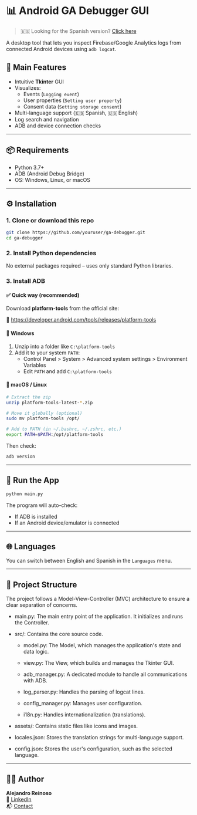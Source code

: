 # 📊 Android GA Debugger GUI

> 🇪🇸 Looking for the Spanish version? [Click here](README.es.md)

A desktop tool that lets you inspect Firebase/Google Analytics logs from connected Android devices using `adb logcat`.

## 🧰 Main Features

- Intuitive **Tkinter** GUI
- Visualizes:
  - Events (`Logging event`)
  - User properties (`Setting user property`)
  - Consent data (`Setting storage consent`)
- Multi-language support (🇪🇸 Spanish, 🇺🇸 English)
- Log search and navigation
- ADB and device connection checks

---

## 📦 Requirements

- Python 3.7+
- ADB (Android Debug Bridge)
- OS: Windows, Linux, or macOS

---

## ⚙️ Installation

### 1. Clone or download this repo

```bash
git clone https://github.com/youruser/ga-debugger.git
cd ga-debugger
```

### 2. Install Python dependencies

No external packages required – uses only standard Python libraries.

### 3. Install ADB

#### ✅ Quick way (recommended)

Download **platform-tools** from the official site:

📎 https://developer.android.com/tools/releases/platform-tools

#### 🔧 Windows

1. Unzip into a folder like `C:\platform-tools`
2. Add it to your system `PATH`:
   - Control Panel > System > Advanced system settings > Environment Variables
   - Edit `PATH` and add `C:\platform-tools`

#### 🔧 macOS / Linux

```bash
# Extract the zip
unzip platform-tools-latest-*.zip

# Move it globally (optional)
sudo mv platform-tools /opt/

# Add to PATH (in ~/.bashrc, ~/.zshrc, etc.)
export PATH=$PATH:/opt/platform-tools
```

Then check:

```bash
adb version
```

---

## 🚀 Run the App

```bash
python main.py
```

The program will auto-check:

- If ADB is installed
- If an Android device/emulator is connected

---

## 🌐 Languages

You can switch between English and Spanish in the `Languages` menu.

---

## 📂 Project Structure

The project follows a Model-View-Controller (MVC) architecture to ensure a clear separation of concerns.

- main.py: The main entry point of the application. It initializes and runs the Controller.

- src/: Contains the core source code.

  - model.py: The Model, which manages the application's state and data logic.

  - view.py: The View, which builds and manages the Tkinter GUI.

  - adb_manager.py: A dedicated module to handle all communications with ADB.

  - log_parser.py: Handles the parsing of logcat lines.

  - config_manager.py: Manages user configuration.

  - i18n.py: Handles internationalization (translations).

- assets/: Contains static files like icons and images.

- locales.json: Stores the translation strings for multi-language support.

- config.json: Stores the user's configuration, such as the selected language.



---

## 👨‍💻 Author

**Alejandro Reinoso**  
🔗 [LinkedIn](https://www.linkedin.com/in/alejandroreinosogomez/)  
📬 [Contact](https://alejandroreinoso.com/contacto/?utm_source=ga_android_debugger)
